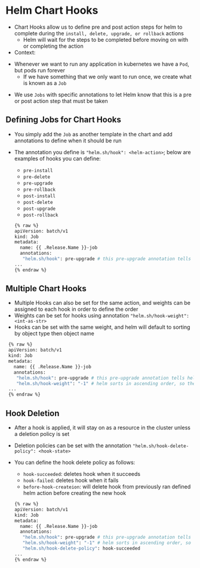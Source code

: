 <h1>Helm Chart Hooks</h1>
 
* Chart Hooks allow us to define pre and post action steps for helm to complete during the `install, delete, upgrade, or rollback` actions
  - Helm will wait for the steps to be completed before moving on with or completing the action
* Context:
 - Whenever we want to run any application in kubernetes we have a `Pod`, but pods run forever
   * If we have something that we only want to run once, we create what is known as a `Job`
* We use `Jobs` with specific annotations to let Helm know that this is a pre or post action step that must be taken

<h2>Defining Jobs for Chart Hooks</h2>
 
* You simply add the `Job` as another template in the chart and add annotations to define when it should be run
* The annotation you define is `"helm.sh/hook": <helm-action>`; below are examples of hooks you can define:
   - `pre-install`
   - `pre-delete`
   - `pre-upgrade`
   - `pre-rollback`
   - `post-install`
   - `post-delete`
   - `post-upgrade`
   - `post-rollback` 

  ```bash
  {% raw %}
  apiVersion: batch/v1
  kind: Job
  metadata:
    name: {{ .Release.Name }}-job
    annotations:
     "helm.sh/hook": pre-upgrade # this pre-upgrade annotation tells helm to run this job before any helm upgrade is performed
  ...
  {% endraw %}
  ```

<h2>Multiple Chart Hooks</h2>
 
* Multiple Hooks can also be set for the same action, and weights can be assigned to each hook in order to define the order
* Weights can be set for hooks using annotation `"helm.sh/hook-weight": <int-as-str>`
* Hooks can be set with the same weight, and helm will default to sorting by object type then object name

 ```bash
  {% raw %}
  apiVersion: batch/v1
  kind: Job
  metadata:
    name: {{ .Release.Name }}-job
    annotations:
     "helm.sh/hook": pre-upgrade # this pre-upgrade annotation tells helm to run this job before any helm upgrade is performed
     "helm.sh/hook-weight": "-1" # helm sorts in ascending order, so the lower the number the greater the priority
  ...
  {% endraw %}
  ```

<h2>Hook Deletion</h2>
 
* After a hook is applied, it will stay on as a resource in the cluster unless a deletion policy is set
* Deletion policies can be set with the annotation `"helm.sh/hook-delete-policy": <hook-state>`
* You can define the hook delete policy as follows:
  - `hook-succeeded`: deletes hook when it succeeds
  - `hook-failed`: deletes hook when it fails
  - `before-hook-createion`: will delete hook from previously ran defined helm action before creating the new hook 

  ```bash
  {% raw %}
  apiVersion: batch/v1
  kind: Job
  metadata:
    name: {{ .Release.Name }}-job
    annotations:
     "helm.sh/hook": pre-upgrade # this pre-upgrade annotation tells helm to run this job before any helm upgrade is performed
     "helm.sh/hook-weight": "-1" # helm sorts in ascending order, so the lower the number the greater the priority
     "helm.sh/hook-delete-policy": hook-succeeded
  ...
  {% endraw %}
  ```

